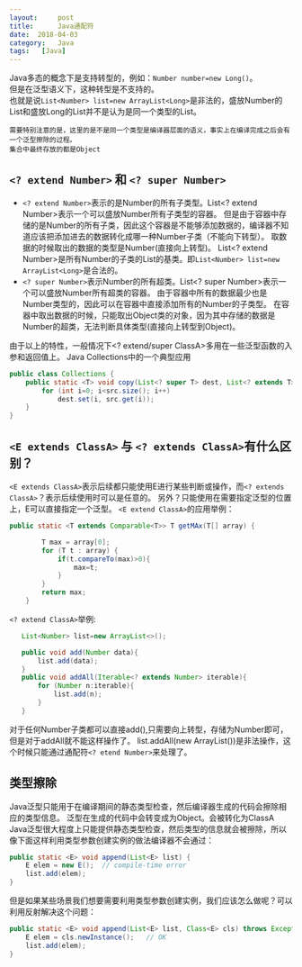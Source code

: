 ```yaml
---
layout:     post
title:      Java通配符
date:  2018-04-03
category:   Java
tags:   [Java]
---
```

Java多态的概念下是支持转型的，例如：`Number number=new Long()`。  
但是在泛型语义下，这种转型是不支持的。   
也就是说`List<Number> list=new ArrayList<Long>`是非法的，盛放Number的List和盛放Long的List并不是认为是同一个类型的List。   
```
需要特别注意的是，这里的是不是同一个类型是编译器层面的语义，事实上在编译完成之后会有一个泛型擦除的过程。
集合中最终存放的都是Object
```

## `<? extend Number>` 和 `<? super Number>`
-  `<? extend Number>`表示的是Number的所有子类型。List<? extend Number>表示一个可以盛放Number所有子类型的容器。
但是由于容器中存储的是Number的所有子类，因此这个容器是不能够添加数据的，编译器不知道应该把添加进去的数据转化成哪一种Number子类（不能向下转型）。
取数据的时候取出的数据的类型是Number(直接向上转型)。
List<? extend Number>是所有Number的子类的List的基类。即`List<Number> list=new ArrayList<Long>`是合法的。
-  `<? super Number>`表示Number的所有超类。List<? super Number>表示一个可以盛放Number所有超类的容器。
由于容器中所有的数据最少也是Number类型的，因此可以在容器中直接添加所有的Number的子类型。
在容器中取出数据的时候，只能取出Object类的对象，因为其中存储的数据是Number的超类，无法判断具体类型(直接向上转型到Object)。

由于以上的特性，一般情况下<? extend/super ClassA>多用在一些泛型函数的入参和返回值上。
Java Collections中的一个典型应用
```Java
public class Collections {
    public static <T> void copy(List<? super T> dest, List<? extends T> src) {
        for (int i=0; i<src.size(); i++)
            dest.set(i, src.get(i));
    }
}
```


## `<E extends ClassA>` 与 `<? extends ClassA>`有什么区别？
`<E extends ClassA>`表示后续都只能使用E进行某些判断或操作，而`<? extends ClassA>`？表示后续使用时可以是任意的。
另外？只能使用在需要指定泛型的位置上，E可以直接指定一个泛型。
`<E extend ClassA>`的应用举例：
```Java
public static <T extends Comparable<T>> T getMAx(T[] array) {

        T max = array[0];
        for (T t : array) {
            if(t.compareTo(max)>0){
                max=t;
            }
        }
        return max;
    }
```
`<? extend ClassA>`举例:
```Java
   List<Number> list=new ArrayList<>();

   public void add(Number data){
       list.add(data);
   }
   public void addAll(Iterable<? extends Number> iterable){
       for (Number n:iterable){
           list.add(n);
       }
   }
```
对于任何Number子类都可以直接add(),只需要向上转型，存储为Number即可，但是对于addAll就不能这样操作了。
list.addAll(new ArrayList<Long>())是非法操作，这个时候只能通过通配符`<? etend Number>`来处理了。

##  类型擦除
Java泛型只能用于在编译期间的静态类型检查，然后编译器生成的代码会擦除相应的类型信息。
泛型<T>在生成的代码中会转变成为Object。<T extend ClassA>会被转化为ClassA
Java泛型很大程度上只能提供静态类型检查，然后类型的信息就会被擦除，所以像下面这样利用类型参数创建实例的做法编译器不会通过：
```Java
public static <E> void append(List<E> list) {
    E elem = new E();  // compile-time error
    list.add(elem);
}
```
但是如果某些场景我们想要需要利用类型参数创建实例，我们应该怎么做呢？可以利用反射解决这个问题：
```Java
public static <E> void append(List<E> list, Class<E> cls) throws Exception {
    E elem = cls.newInstance();   // OK
    list.add(elem);
}
```
